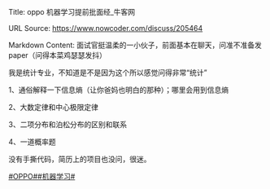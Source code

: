 Title: oppo 机器学习提前批面经_牛客网

URL Source: https://www.nowcoder.com/discuss/205464

Markdown Content:
面试官挺温柔的一小伙子，前面基本在聊天，问准不准备发paper（问得本菜鸡瑟瑟发抖）

我是统计专业，不知道是不是因为这个所以感觉问得非常“统计”

1、通俗解释一下信息熵（让你爸妈也明白的那种）；哪里会用到信息熵

2、大数定律和中心极限定律

3、二项分布和泊松分布的区别和联系

4、一道概率题

没有手撕代码，简历上的项目也没问，很迷。

[#OPPO#](https://www.nowcoder.com/enterprise/676/discussion)[#机器学习#](https://www.nowcoder.com/creation/subject/1d21b7f0279f49f9bdb350c0e103df4f)

